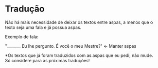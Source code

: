 Tradução
================
Não há mais necessidade de deixar os textos entre aspas, a menos que o texto seja uma fala e já possua aspas.

Exemplo de fala:

"_______ Eu lhe pergunto. É você o meu Mestre?"   <- Manter aspas

*Os textos que já foram traduzidos com as aspas que eu pedi, não mude. Só considere para as próximas traduções!
